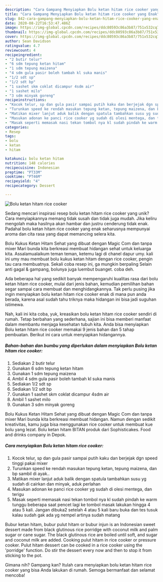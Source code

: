 ```yaml
---
description: "Cara Gampang Menyiapkan Bolu ketan hitam rice cooker yang Enak"
title: "Cara Gampang Menyiapkan Bolu ketan hitam rice cooker yang Enak"
slug: 842-cara-gampang-menyiapkan-bolu-ketan-hitam-rice-cooker-yang-enak
date: 2020-08-22T16:53:47.486Z
image: https://img-global.cpcdn.com/recipes/ddc80593c86a3b87/751x532cq70/bolu-ketan-hitam-rice-cooker-foto-resep-utama.jpg
thumbnail: https://img-global.cpcdn.com/recipes/ddc80593c86a3b87/751x532cq70/bolu-ketan-hitam-rice-cooker-foto-resep-utama.jpg
cover: https://img-global.cpcdn.com/recipes/ddc80593c86a3b87/751x532cq70/bolu-ketan-hitam-rice-cooker-foto-resep-utama.jpg
author: Sean Davidson
ratingvalue: 4.7
reviewcount: 4
recipeingredient:
- "2 butir telur"
- "6 sdm tepung ketan hitam"
- "1 sdm tepung maizena"
- "4 sdm gula pasir boleh tambah kl suka manis"
- "1/2 sdt sp"
- "1/2 sdt bp"
- "1 sashet skm coklat dicampur 4sdm air"
- "1 sashet milo"
- "3 sdm minyak goreng"
recipeinstructions:
- "Kocok telur, sp dan gula pasir sampai putih kaku dan berjejak dgn speed tinggi pakai mixer"
- "Turunkan speed ke rendah masukan tepung ketan, tepung maizena, dan bp sambil di ayak.."
- "Matikan mixer lanjut aduk balik dengan spatula tambahkan susu yg sudah di cairkan dan minyak, aduk perlahan"
- "Masukan adonan ke panci rice cooker yg sudah di olesi mentega, dan terigu"
- "Masak seperti memasak nasi tekan tombol nya kl sudah pindah ke warm tunggu beberapa saat pencet lagi ke tombol masak lakukan hingga 4 atau 5 kali. Jangan dibuka2 setelah 4 atau 5 kali baru buka dan tes tusuk kalau sudah gak ada yg nempel artinya sudah matang"
categories:
- Resep
tags:
- bolu
- ketan
- hitam

katakunci: bolu ketan hitam 
nutrition: 148 calories
recipecuisine: Indonesian
preptime: "PT33M"
cooktime: "PT46M"
recipeyield: "4"
recipecategory: Dessert

---
```



![Bolu ketan hitam rice cooker](https://img-global.cpcdn.com/recipes/ddc80593c86a3b87/751x532cq70/bolu-ketan-hitam-rice-cooker-foto-resep-utama.jpg)

Sedang mencari inspirasi resep bolu ketan hitam rice cooker yang unik? Cara menyiapkannya memang tidak susah dan tidak juga mudah. Jika keliru mengolah maka hasilnya akan hambar dan justru cenderung tidak enak. Padahal bolu ketan hitam rice cooker yang enak seharusnya mempunyai aroma dan cita rasa yang dapat memancing selera kita.

Bolu Kukus Ketan Hitam Sehat yang dibuat dengan Magic Com dan tanpa mixer Mari bunda kita berkreasi membuat hidangan sehat untuk keluarga kita. Assalamualaikum teman teman, ketemu lagi di chanel dapur umy. kali ini umy mau membuat bolu kukus ketan hitam dengan rice cooker, pengin tau cara membuatnya. Sekali coba resep ini, ga mungkin berpaling Selain anti gagal &amp; gampang, bolunya juga luembut buanget. coba deh.

Ada beberapa hal yang sedikit banyak mempengaruhi kualitas rasa dari bolu ketan hitam rice cooker, mulai dari jenis bahan, kemudian pemilihan bahan segar sampai cara membuat dan menghidangkannya. Tak perlu pusing jika ingin menyiapkan bolu ketan hitam rice cooker enak di mana pun anda berada, karena asal sudah tahu triknya maka hidangan ini bisa jadi suguhan istimewa.


Nah, kali ini kita coba, yuk, kreasikan bolu ketan hitam rice cooker sendiri di rumah. Tetap berbahan yang sederhana, sajian ini bisa memberi manfaat dalam membantu menjaga kesehatan tubuh kita. Anda bisa menyiapkan Bolu ketan hitam rice cooker memakai 9 jenis bahan dan 5 tahap pembuatan. Berikut ini cara untuk menyiapkan hidangannya.

<!--inarticleads1-->

##### Bahan-bahan dan bumbu yang diperlukan dalam menyiapkan Bolu ketan hitam rice cooker:

1. Sediakan 2 butir telur
1. Gunakan 6 sdm tepung ketan hitam
1. Gunakan 1 sdm tepung maizena
1. Ambil 4 sdm gula pasir boleh tambah kl suka manis
1. Sediakan 1/2 sdt sp
1. Sediakan 1/2 sdt bp
1. Gunakan 1 sashet skm coklat dicampur 4sdm air
1. Ambil 1 sashet milo
1. Gunakan 3 sdm minyak goreng


Bolu Kukus Ketan Hitam Sehat yang dibuat dengan Magic Com dan tanpa mixer Mari bunda kita berkreasi membuat hidangan. Namun dengan sedikit kreativitas, kamu juga bisa menggunakan rice cooker untuk membuat kue bolu yang lezat. Bolu ketan hitam BITAN produk dari Sophisticakes. Food and drinks company in Depok. 

<!--inarticleads2-->

##### Cara menyiapkan Bolu ketan hitam rice cooker:

1. Kocok telur, sp dan gula pasir sampai putih kaku dan berjejak dgn speed tinggi pakai mixer
1. Turunkan speed ke rendah masukan tepung ketan, tepung maizena, dan bp sambil di ayak..
1. Matikan mixer lanjut aduk balik dengan spatula tambahkan susu yg sudah di cairkan dan minyak, aduk perlahan
1. Masukan adonan ke panci rice cooker yg sudah di olesi mentega, dan terigu
1. Masak seperti memasak nasi tekan tombol nya kl sudah pindah ke warm tunggu beberapa saat pencet lagi ke tombol masak lakukan hingga 4 atau 5 kali. Jangan dibuka2 setelah 4 atau 5 kali baru buka dan tes tusuk kalau sudah gak ada yg nempel artinya sudah matang


Bubur ketan hitam, bubur pulut hitam or bubur injun is an Indonesian sweet dessert made from black glutinous rice porridge with coconut milk and palm sugar or cane sugar. The black glutinous rice are boiled until soft, and sugar and coconut milk are added. Cooking pulut hitam in rice cooker or pressure cooker. Pulut hitam dessert can be cooked in a rice cooker using the &#39;porridge&#39; function. Do stir the dessert every now and then to stop it from sticking to the pot. 

Gimana nih? Gampang kan? Itulah cara menyiapkan bolu ketan hitam rice cooker yang bisa Anda lakukan di rumah. Semoga bermanfaat dan selamat mencoba!

